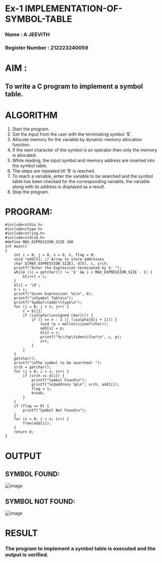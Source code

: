 # Ex-1 IMPLEMENTATION-OF-SYMBOL-TABLE
### Name : A JEEVITH
### Register Number : 212223240059
# AIM :
## To write a C program to implement a symbol table.
# ALGORITHM
1.	Start the program.
2.	Get the input from the user with the terminating symbol ‘$’.
3.	Allocate memory for the variable by dynamic memory allocation function.
4.	If the next character of the symbol is an operator then only the memory is allocated.
5.	While reading, the input symbol and memory address are inserted into the symbol table.
6.	The steps are repeated till ‘$’ is reached.
7.	To reach a variable, enter the variable to be searched and the symbol table has been checked for the corresponding variable, the variable along with its address is displayed as a result.
8.	Stop the program. 
# PROGRAM:
```
#include<stdio.h>
#include<ctype.h>
#include<string.h>
#include<stdlib.h>
#define MAX_EXPRESSION_SIZE 100
int main()
{
    int i = 0, j = 0, x = 0, n, flag = 0;
    void *add[5]; // Array to store addresses
    char b[MAX_EXPRESSION_SIZE], d[5], c, srch;
    printf("Enter the Expression terminated by $: ");
    while ((c = getchar()) != '$' && i < MAX_EXPRESSION_SIZE - 1) {
        b[i++] = c;
    }
    b[i] = '\0';
    n = i;
    printf("Given Expression: %s\n", b);
    printf("\nSymbol Table\n");
    printf("Symbol\taddr\ttype\n");
    for (j = 0; j < n; j++) {
        c = b[j];
        if (isalpha((unsigned char)c)) {
            if (j == n - 1 || !isalpha(b[j + 1])) {
                void *p = malloc(sizeof(char));
                add[x] = p;
                d[x] = c;
                printf("%c\t%p\tidentifier\n", c, p);
                x++;
            }
        }
    }
    getchar();
    printf("\nThe symbol to be searched: ");
    srch = getchar();
    for (i = 0; i < x; i++) {
        if (srch == d[i]) {
            printf("Symbol Found\n");
            printf("%c@address %p\n", srch, add[i]);
            flag = 1;
            break;
        }
    }
    if (flag == 0) {
        printf("Symbol Not Found\n");
    }
    for (i = 0; i < x; i++) {
        free(add[i]);
    }
    return 0;
}
```
#
#
#
#
#
#
#
#
#
#
#
# OUTPUT
## SYMBOL FOUND:
![image](https://github.com/user-attachments/assets/1a51ff3f-6e8b-4d7a-bb68-ed9066d8299d)
## SYMBOL NOT FOUND:
![image](https://github.com/user-attachments/assets/7570363e-fec2-4dcb-a2c5-ae159dbd6b6f)
#
#
#
#

# RESULT
### The program to implement a symbol table is executed and the output is verified.
